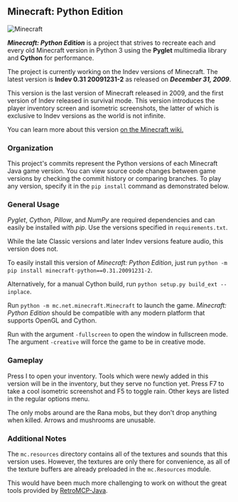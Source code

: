 ## Minecraft: Python Edition

![Minecraft](/screenshot.png?raw=true)

_**Minecraft: Python Edition**_ is a project that strives to recreate each and every old Minecraft version in Python 3 using the **Pyglet** multimedia library and **Cython** for performance.

The project is currently working on the Indev versions of Minecraft.
The latest version is **Indev 0.31 20091231-2** as released on _**December 31, 2009**_.

This version is the last version of Minecraft released in 2009, and the first version of Indev released in survival mode.
This version introduces the player inventory screen and isometric screenshots, the latter of which is exclusive to Indev versions as the world is not infinite.

You can learn more about this version [on the Minecraft wiki.](https://minecraft.wiki/w/Java_Edition_Indev_0.31_20091231-2)

### Organization

This project's commits represent the Python versions of each Minecraft Java game version.
You can view source code changes between game versions by checking the commit history or comparing branches.
To play any version, specify it in the `pip install` command as demonstrated below.

### General Usage

*Pyglet*, *Cython*, *Pillow*, and *NumPy* are required dependencies and can easily be installed with *pip*. Use the versions specified in `requirements.txt`.

While the late Classic versions and later Indev versions feature audio, this version does not.

To easily install this version of *Minecraft: Python Edition*, just run `python -m pip install minecraft-python==0.31.20091231-2`.

Alternatively, for a manual Cython build, run `python setup.py build_ext --inplace`.

Run `python -m mc.net.minecraft.Minecraft` to launch the game. *Minecraft: Python Edition* should be compatible with any modern platform that supports OpenGL and Cython.

Run with the argument `-fullscreen` to open the window in fullscreen mode. The argument `-creative` will force the game to be in creative mode.

### Gameplay

Press I to open your inventory. Tools which were newly added in this version will be in the inventory, but they serve no function yet.
Press F7 to take a cool isometric screenshot and F5 to toggle rain. Other keys are listed in the regular options menu.

The only mobs around are the Rana mobs, but they don't drop anything when killed. Arrows and mushrooms are unusable.

### Additional Notes

The `mc.resources` directory contains all of the textures and sounds that this version uses. However,
the textures are only there for convenience, as all of the texture buffers are already preloaded
in the `mc.Resources` module.

This would have been much more challenging to work on without the great tools provided by [RetroMCP-Java](https://github.com/MCPHackers/RetroMCP-Java).
